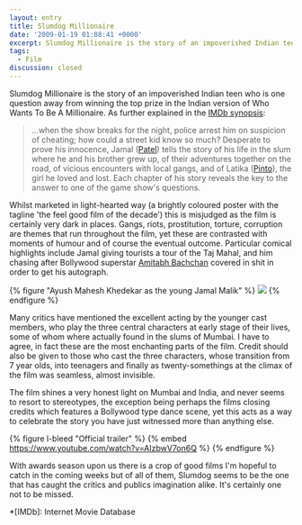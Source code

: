```yaml
---
layout: entry
title: Slumdog Millionaire
date: '2009-01-19 01:08:41 +0000'
excerpt: Slumdog Millionaire is the story of an impoverished Indian teen who is one question away from winning the top prize in the Indian version of Who Wants To Be A Millionaire.
tags:
  - Film
discussion: closed
---
```

Slumdog Millionaire is the story of an impoverished Indian teen who is one question away from winning the top prize in the Indian version of Who Wants To Be A Millionaire. As further explained in the [IMDb synopsis][1]:

>...when the show breaks for the night, police arrest him on suspicion of cheating; how could a street kid know so much? Desperate to prove his innocence, Jamal ([Patel][2]) tells the story of his life in the slum where he and his brother grew up, of their adventures together on the road, of vicious encounters with local gangs, and of Latika ([Pinto][3]), the girl he loved and lost. Each chapter of his story reveals the key to the answer to one of the game show's questions.

Whilst marketed in light-hearted way (a brightly coloured poster with the tagline 'the feel good film of the decade') this is misjudged as the film is certainly very dark in places. Gangs, riots, prostitution, torture, corruption are themes that run throughout the film, yet these are contrasted with moments of humour and of course the eventual outcome. Particular comical highlights include Jamal giving tourists a tour of the Taj Mahal, and him chasing after Bollywood superstar [Amitabh Bachchan][4] covered in shit in order to get his autograph.

{% figure "Ayush Mahesh Khedekar as the young Jamal Malik" %}
![](/assets/images/2009/01/slumdog_millionaire.jpg)
{% endfigure %}

Many critics have mentioned the excellent acting by the younger cast members, who play the three central characters at early stage of their lives, some of whom where actually found in the slums of Mumbai. I have to agree, in fact these are the most enchanting parts of the film. Credit should also be given to those who cast the three  characters, whose transition from 7 year olds, into teenagers and finally as twenty-somethings at the climax of the film was seamless, almost invisible.

The film shines a very honest light on Mumbai and India, and never seems to resort to stereotypes, the exception being perhaps the films closing credits which features a Bollywood type dance scene, yet this acts as a way to celebrate the story you have just witnessed more than anything else.

{% figure l-bleed "Official trailer" %}
{% embed https://www.youtube.com/watch?v=AIzbwV7on6Q %}
{% endfigure %}

With awards season upon us there is a crop of good films I'm hopeful to catch in the coming weeks but of all of them, Slumdog seems to be the one that has caught the critics and publics imagination alike. It's certainly one not to be missed.

[1]: http://www.imdb.com/title/tt1010048/synopsis/
[2]: http://www.imdb.com/name/nm2353862/
[3]: http://www.imdb.com/name/nm2951768/
[4]: http://en.wikipedia.org/wiki/Amitabh_Bachchan

*[IMDb]: Internet Movie Database
